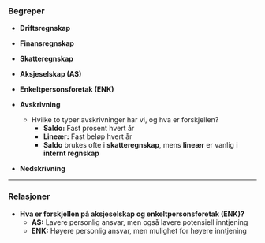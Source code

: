 ### Begreper

- **Driftsregnskap**  
- **Finansregnskap**  
- **Skatteregnskap**  
- **Aksjeselskap (AS)**  
- **Enkeltpersonsforetak (ENK)**  
- **Avskrivning**  
  - Hvilke to typer avskrivninger har vi, og hva er forskjellen?  
    - **Saldo:** Fast prosent hvert år  
    - **Lineær:** Fast beløp hvert år  
    - **Saldo** brukes ofte i **skatteregnskap**, mens **lineær** er vanlig i **internt regnskap**

- **Nedskrivning**

---

### Relasjoner

- **Hva er forskjellen på aksjeselskap og enkeltpersonsforetak (ENK)?**  
  - **AS:** Lavere personlig ansvar, men også lavere potensiell inntjening  
  - **ENK:** Høyere personlig ansvar, men mulighet for høyere inntjening
